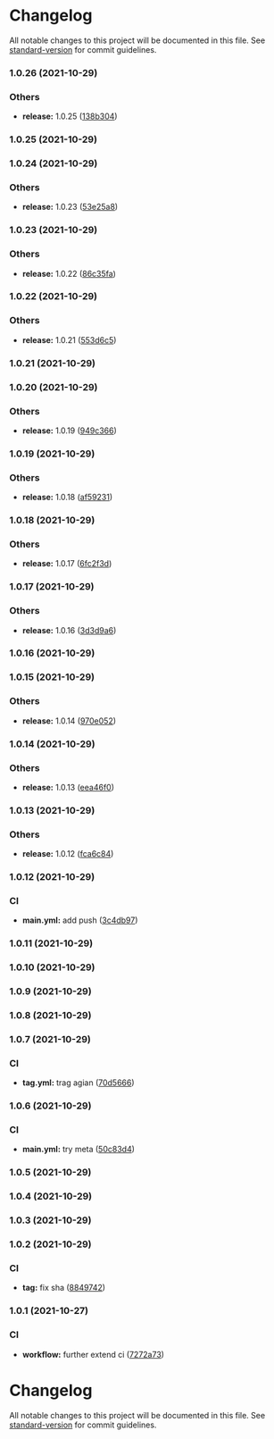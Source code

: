 # Changelog

All notable changes to this project will be documented in this file. See [standard-version](https://github.com/conventional-changelog/standard-version) for commit guidelines.

### 1.0.26 (2021-10-29)


### Others

* **release:** 1.0.25 ([138b304](https://github.com/sap-samples/cloud-cap-samples/commit/138b3043342d4b34a2510e026323f88e341b4b06))

### 1.0.25 (2021-10-29)

### 1.0.24 (2021-10-29)


### Others

* **release:** 1.0.23 ([53e25a8](https://github.com/sap-samples/cloud-cap-samples/commit/53e25a8f6539bb8ae779ff1c46cfc0b4390387bc))

### 1.0.23 (2021-10-29)


### Others

* **release:** 1.0.22 ([86c35fa](https://github.com/sap-samples/cloud-cap-samples/commit/86c35fac82e1a4dafa912c41ac3aefb6f0789e28))

### 1.0.22 (2021-10-29)


### Others

* **release:** 1.0.21 ([553d6c5](https://github.com/sap-samples/cloud-cap-samples/commit/553d6c58a3abe37e4beb5dbb0eb9600adc825a5f))

### 1.0.21 (2021-10-29)

### 1.0.20 (2021-10-29)


### Others

* **release:** 1.0.19 ([949c366](https://github.com/sap-samples/cloud-cap-samples/commit/949c36668f741f6e5db1a1837d90e178ff0a29f8))

### 1.0.19 (2021-10-29)


### Others

* **release:** 1.0.18 ([af59231](https://github.com/sap-samples/cloud-cap-samples/commit/af592313a98b6721e4b34ebcb61aec727a81bf04))

### 1.0.18 (2021-10-29)


### Others

* **release:** 1.0.17 ([6fc2f3d](https://github.com/sap-samples/cloud-cap-samples/commit/6fc2f3df2b87a5a9ea0296b15e07bc0399c4c784))

### 1.0.17 (2021-10-29)


### Others

* **release:** 1.0.16 ([3d3d9a6](https://github.com/sap-samples/cloud-cap-samples/commit/3d3d9a6ff7c4dab7ee66f742535ebd9d089c0bdb))

### 1.0.16 (2021-10-29)

### 1.0.15 (2021-10-29)


### Others

* **release:** 1.0.14 ([970e052](https://github.com/sap-samples/cloud-cap-samples/commit/970e0528c9825ff81878c30318e4ee20c7a31926))

### 1.0.14 (2021-10-29)


### Others

* **release:** 1.0.13 ([eea46f0](https://github.com/sap-samples/cloud-cap-samples/commit/eea46f0db41b81692212eda782257be1cabd4e75))

### 1.0.13 (2021-10-29)


### Others

* **release:** 1.0.12 ([fca6c84](https://github.com/sap-samples/cloud-cap-samples/commit/fca6c8470c4c5fb014a243fc90f335f6570e6854))

### 1.0.12 (2021-10-29)


### CI

* **main.yml:** add push ([3c4db97](https://github.com/sap-samples/cloud-cap-samples/commit/3c4db9785335490ce28bb3ef5f9f57dbd41f4271))

### 1.0.11 (2021-10-29)

### 1.0.10 (2021-10-29)

### 1.0.9 (2021-10-29)

### 1.0.8 (2021-10-29)

### 1.0.7 (2021-10-29)


### CI

* **tag.yml:** trag agian ([70d5666](https://github.com/sap-samples/cloud-cap-samples/commit/70d5666241441582f4a3c1c71c3e19cb6017fdc9))

### 1.0.6 (2021-10-29)


### CI

* **main.yml:** try meta ([50c83d4](https://github.com/sap-samples/cloud-cap-samples/commit/50c83d40095707793670dd229fba1586e5f88393))

### 1.0.5 (2021-10-29)

### 1.0.4 (2021-10-29)

### 1.0.3 (2021-10-29)

### 1.0.2 (2021-10-29)


### CI

* **tag:** fix sha ([8849742](https://github.com/sap-samples/cloud-cap-samples/commit/8849742c7d25fd9f2c702249c6568bdcab41ffc4))

### 1.0.1 (2021-10-27)


### CI

* **workflow:** further extend ci ([7272a73](https://github.com/sap-samples/cloud-cap-samples/commit/7272a732977a98211e083dbbd905a629a7ad2f08))

# Changelog

All notable changes to this project will be documented in this file. See [standard-version](https://github.com/conventional-changelog/standard-version) for commit guidelines.
